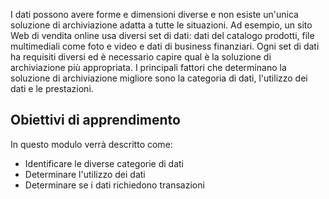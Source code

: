 I dati possono avere forme e dimensioni diverse e non esiste un'unica soluzione di archiviazione adatta a tutte le situazioni. Ad esempio, un sito Web di vendita online usa diversi set di dati: dati del catalogo prodotti, file multimediali come foto e video e dati di business finanziari. Ogni set di dati ha requisiti diversi ed è necessario capire qual è la soluzione di archiviazione più appropriata. I principali fattori che determinano la soluzione di archiviazione migliore sono la categoria di dati, l'utilizzo dei dati e le prestazioni.

## <a name="learning-objectives"></a>Obiettivi di apprendimento
In questo modulo verrà descritto come:

- Identificare le diverse categorie di dati
- Determinare l'utilizzo dei dati
- Determinare se i dati richiedono transazioni 